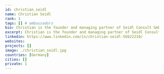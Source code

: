 ```yaml
---
id: christian_seidl
name: Christian Seidl
rank: 1
tags: [] # ambassadors
bio: Christian is the founder and managing partner of Seidl Consult GmbH, which offers to its clients strategy consulting, transaction advisory services and project management support, especially in IT & Compliance related projects. Prior to starting his own company, Christian worked thirteen years in the financial industry, successfully managing several alternative investment funds. Over the last couple of years, Christian became passionate about digitalization and cryptocurrency and new business models deriving from it. Helping organizations to get smarter and better by adapting this new technology is what he loves doing. Ambassador fell in love with Threefold Christian is a strong believer and early supporter of the TFF dream „…to make the Internet accessible for all people; securely, equally and seamlessly ​through ​environmentally-sustainable ​technology. Access to internet capacity will become a basic right and necessity for all humans and existing technology and network infrastructure will not be able to cope with the growing demand. TFF’s vision and solution to tackle these shortcomings is unique and groundbreaking and Christian is proud and exited to be part of the TFF community and support TFF’s great team as an ambassador.
excerpt: Christian is the founder and managing partner of Seidl Consult GmbH.
linkedin: https://www.linkedin.com/in/christian-seidl-56b22210/
websites: 
projects: []
image: ./christian_seidl.jpg
countries: [Germany]
cities: []
private: 1
---
```

